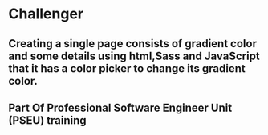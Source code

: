 # Challenger
## Creating a single page consists of gradient color and some details using html,Sass and JavaScript that it has a color picker to change its gradient color. 
## Part Of Professional Software Engineer Unit (PSEU) training
